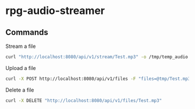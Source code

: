 # rpg-audio-streamer

## Commands

Stream a file

```bash
curl "http://localhost:8080/api/v1/stream/Test.mp3" -o /tmp/temp_audio.mp3 && afplay /tmp/temp_audio.mp3
```

Upload a file

```bash
curl -X POST http://localhost:8080/api/v1/files -F "files=@tmp/Test.mp3"
```

Delete a file

```bash
curl -X DELETE "http://localhost:8080/api/v1/files/Test.mp3"
```
